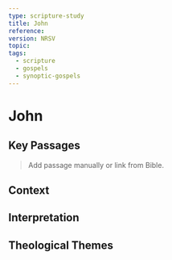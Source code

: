 ```yaml
---
type: scripture-study
title: John
reference: 
version: NRSV
topic: 
tags:
  - scripture
  - gospels
  - synoptic-gospels
---
```


# John

## Key Passages

> Add passage manually or link from Bible.

## Context

## Interpretation

## Theological Themes
